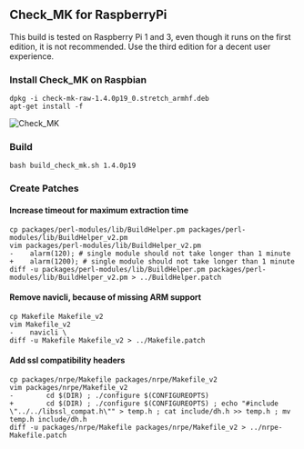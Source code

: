 
## Check_MK for RaspberryPi

This build is tested on Raspberry Pi 1 and 3, even though it runs on the first edition, it is not recommended. Use the third edition for a decent user experience. 

### Install Check_MK on Raspbian

    dpkg -i check-mk-raw-1.4.0p19_0.stretch_armhf.deb
    apt-get install -f

![Check_MK](https://raw.github.com/chrisss404/check-mk-arm/master/check_mk.jpg)

### Build

    bash build_check_mk.sh 1.4.0p19

### Create Patches

#### Increase timeout for maximum extraction time

    cp packages/perl-modules/lib/BuildHelper.pm packages/perl-modules/lib/BuildHelper_v2.pm
    vim packages/perl-modules/lib/BuildHelper_v2.pm
    -    alarm(120); # single module should not take longer than 1 minute
    +    alarm(1200); # single module should not take longer than 1 minute
    diff -u packages/perl-modules/lib/BuildHelper.pm packages/perl-modules/lib/BuildHelper_v2.pm > ../BuildHelper.patch

#### Remove navicli, because of missing ARM support

    cp Makefile Makefile_v2
    vim Makefile_v2
    -	 navicli \
    diff -u Makefile Makefile_v2 > ../Makefile.patch

#### Add ssl compatibility headers

    cp packages/nrpe/Makefile packages/nrpe/Makefile_v2
    vim packages/nrpe/Makefile_v2
    -        cd $(DIR) ; ./configure $(CONFIGUREOPTS)
    +        cd $(DIR) ; ./configure $(CONFIGUREOPTS) ; echo "#include \"../../libssl_compat.h\"" > temp.h ; cat include/dh.h >> temp.h ; mv temp.h include/dh.h
    diff -u packages/nrpe/Makefile packages/nrpe/Makefile_v2 > ../nrpe-Makefile.patch
